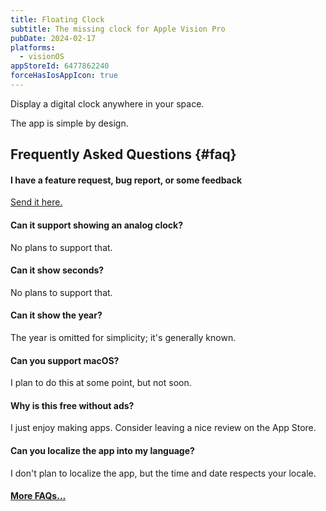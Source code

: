 ```yaml
---
title: Floating Clock
subtitle: The missing clock for Apple Vision Pro
pubDate: 2024-02-17
platforms:
  - visionOS
appStoreId: 6477862240
forceHasIosAppIcon: true
---
```


Display a digital clock anywhere in your space.

The app is simple by design.

## Frequently Asked Questions {#faq}

#### I have a feature request, bug report, or some feedback

[Send it here.](https://o9-9.github.io/feedback?product=Floating%20Clock&referrer=Website-FAQ)

#### Can it support showing an analog clock?

No plans to support that.

#### Can it show seconds?

No plans to support that.

#### Can it show the year?

The year is omitted for simplicity; it's generally known.

#### Can you support macOS?

I plan to do this at some point, but not soon.

#### Why is this free without ads?

I just enjoy making apps. Consider leaving a nice review on the App Store.

#### Can you localize the app into my language?

I don't plan to localize the app, but the time and date respects your locale.

#### [More FAQs…](/apps/faq)
